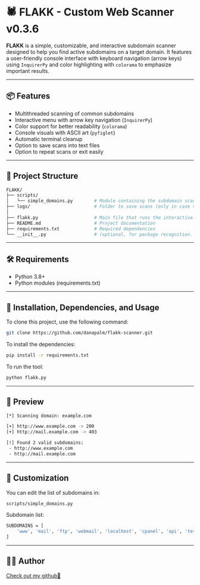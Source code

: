 # 🕷️ FLAKK - Custom Web Scanner v0.3.6

**FLAKK** is a simple, customizable, and interactive subdomain scanner designed to help you find active subdomains on a target domain.
It features a user-friendly console interface with keyboard navigation (arrow keys) using `InquirerPy` and color highlighting with `colorama` to emphasize important results.

---

## 📦 Features

- Multithreaded scanning of common subdomains
- Interactive menu with arrow key navigation (`InquirerPy`)
- Color support for better readability (`colorama`)
- Console visuals with ASCII art (`pyfiglet`)
- Automatic terminal cleanup
- Option to save scans into text files
- Option to repeat scans or exit easily

---

## 📁 Project Structure

```bash
FLAKK/
├── scripts/
│   └── simple_domains.py        # Module containing the subdomain scanner
├── logs/                        # Folder to save scans (only in case to save scans)
│
├── flakk.py                     # Main file that runs the interactive menu
├── README.md                    # Project documentation
├── requirements.txt             # Required dependencies
└── __init__.py                  # (optional, for package recognition. Everything is managed from flakk.py)
```
---

## 🛠️ Requirements

- Python 3.8+
- Python modules (requirements.txt)

---
## 🚀 Installation, Dependencies, and Usage

To clone this project, use the following command:

```bash
git clone https://github.com/danapalm/flakk-scanner.git
```

To install the dependencies:

```bash
pip install -r requirements.txt
```

To run the tool:

```bash
python flakk.py
```


---
## 🧠 Preview

```bash
[*] Scanning domain: example.com

[+] http://www.example.com -> 200
[+] http://mail.example.com -> 403

[!] Found 2 valid subdomains:
 - http://www.example.com
 - http://mail.example.com
```

---
## 📌 Customization

You can edit the list of subdomains in:

```bash
scripts/simple_domains.py
```

Subdomain list:
```bash
SUBDOMAINS = [
    'www', 'mail', 'ftp', 'webmail', 'localhost', 'cpanel', 'api', 'test', 'dev'
]
```

---
## 🧑‍💻 Author

[Check out my github👻](https://github.com/danapalm)
